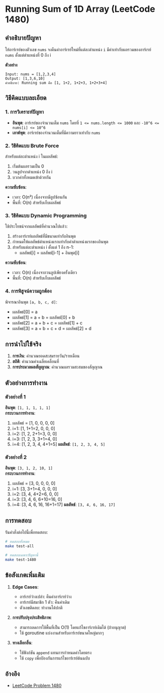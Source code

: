 # Running Sum of 1D Array (LeetCode 1480)

## คำอธิบายปัญหา
ให้อาร์เรย์ของตัวเลข `nums` จงคืนค่าอาร์เรย์ใหม่ที่แต่ละตำแหน่ง `i` มีค่าเท่ากับผลรวมของอาร์เรย์ `nums` ตั้งแต่ตำแหน่งที่ 0 ถึง i

**ตัวอย่าง**
```
Input: nums = [1,2,3,4]
Output: [1,3,6,10]
คำอธิบาย: Running sum คือ [1, 1+2, 1+2+3, 1+2+3+4]
```

## วิธีคิดแบบละเอียด

### 1. การวิเคราะห์ปัญหา
- **อินพุต**: อาร์เรย์ของจำนวนเต็ม `nums` โดยที่ `1 <= nums.length <= 1000` และ `-10^6 <= nums[i] <= 10^6`
- **เอาต์พุต**: อาร์เรย์ของจำนวนเต็มที่มีความยาวเท่ากับ `nums`

### 2. วิธีคิดแบบ Brute Force
สำหรับแต่ละตำแหน่ง i ในผลลัพธ์:
1. เริ่มต้นผลรวมเป็น 0
2. วนลูปจากตำแหน่ง 0 ถึง i
3. บวกค่าทั้งหมดเข้าด้วยกัน

**ความซับซ้อน**:
- เวลา: O(n²) เนื่องจากมีลูปซ้อนกัน
- พื้นที่: O(n) สำหรับเก็บผลลัพธ์

### 3. วิธีคิดแบบ Dynamic Programming
ใช้ประโยชน์จากผลลัพธ์ที่คำนวณไปแล้ว:
1. สร้างอาร์เรย์ผลลัพธ์ที่มีขนาดเท่ากับอินพุต
2. กำหนดให้ผลลัพธ์ตำแหน่งแรกเท่ากับค่าตำแหน่งแรกของอินพุต
3. สำหรับแต่ละตำแหน่ง i ตั้งแต่ 1 ถึง n-1:
   - ผลลัพธ์[i] = ผลลัพธ์[i-1] + อินพุต[i]

**ความซับซ้อน**:
- เวลา: O(n) เนื่องจากวนลูปเพียงครั้งเดียว
- พื้นที่: O(n) สำหรับเก็บผลลัพธ์

### 4. การพิสูจน์ความถูกต้อง
พิจารณาอินพุต `[a, b, c, d]`:
- ผลลัพธ์[0] = a
- ผลลัพธ์[1] = a + b = ผลลัพธ์[0] + b
- ผลลัพธ์[2] = a + b + c = ผลลัพธ์[1] + c
- ผลลัพธ์[3] = a + b + c + d = ผลลัพธ์[2] + d

## การนำไปใช้จริง
1. **การเงิน**: คำนวณยอดสะสมรายวัน/รายเดือน
2. **สถิติ**: คำนวณค่าเฉลี่ยเคลื่อนที่
3. **การประมวลผลสัญญาณ**: คำนวณผลรวมสะสมของสัญญาณ

## ตัวอย่างการทำงาน
### ตัวอย่างที่ 1
**อินพุต**: `[1, 1, 1, 1, 1]`  
**กระบวนการทำงาน**:
1. ผลลัพธ์ = [1, 0, 0, 0, 0]
2. i=1: [1, 1+1=2, 0, 0, 0]
3. i=2: [1, 2, 2+1=3, 0, 0]
4. i=3: [1, 2, 3, 3+1=4, 0]
5. i=4: [1, 2, 3, 4, 4+1=5]
**ผลลัพธ์**: `[1, 2, 3, 4, 5]`

### ตัวอย่างที่ 2
**อินพุต**: `[3, 1, 2, 10, 1]`  
**กระบวนการทำงาน**:
1. ผลลัพธ์ = [3, 0, 0, 0, 0]
2. i=1: [3, 3+1=4, 0, 0, 0]
3. i=2: [3, 4, 4+2=6, 0, 0]
4. i=3: [3, 4, 6, 6+10=16, 0]
5. i=4: [3, 4, 6, 16, 16+1=17]
**ผลลัพธ์**: `[3, 4, 6, 16, 17]`

## การทดสอบ
รันคำสั่งต่อไปนี้เพื่อทดสอบ:
```bash
# ทดสอบทั้งหมด
make test-all

# ทดสอบเฉพาะปัญหานี้
make test-1480
```

## ข้อสังเกตเพิ่มเติม
1. **Edge Cases**:
   - อาร์เรย์ว่างเปล่า: คืนค่าอาร์เรย์ว่าง
   - อาร์เรย์มีสมาชิก 1 ตัว: คืนค่าเดิม
   - ตัวเลขติดลบ: ทำงานได้ปกติ

2. **การปรับปรุงประสิทธิภาพ**:
   - สามารถลดการใช้พื้นที่เป็น O(1) โดยแก้ไขอาร์เรย์เดิมได้ (ถ้าอนุญาต)
   - ใช้ goroutine แบ่งงานสำหรับอาร์เรย์ขนาดใหญ่มากๆ

3. **ทางเลือกอื่น**:
   - ใช้ฟังก์ชัน `append` แทนการกำหนดค่าโดยตรง
   - ใช้ `copy` เพื่อป้องกันการแก้ไขอาร์เรย์ต้นฉบับ

## อ้างอิง
- [LeetCode Problem 1480](https://leetcode.com/problems/running-sum-of-1d-array/)
